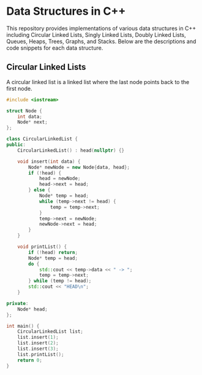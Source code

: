 # Data Structures in C++

This repository provides implementations of various data structures in C++ including Circular Linked Lists, Singly Linked Lists, Doubly Linked Lists, Queues, Heaps, Trees, Graphs, and Stacks. Below are the descriptions and code snippets for each data structure.

## Circular Linked Lists

A circular linked list is a linked list where the last node points back to the first node.

```cpp
#include <iostream>

struct Node {
    int data;
    Node* next;
};

class CircularLinkedList {
public:
    CircularLinkedList() : head(nullptr) {}

    void insert(int data) {
        Node* newNode = new Node{data, head};
        if (!head) {
            head = newNode;
            head->next = head;
        } else {
            Node* temp = head;
            while (temp->next != head) {
                temp = temp->next;
            }
            temp->next = newNode;
            newNode->next = head;
        }
    }

    void printList() {
        if (!head) return;
        Node* temp = head;
        do {
            std::cout << temp->data << " -> ";
            temp = temp->next;
        } while (temp != head);
        std::cout << "HEAD\n";
    }

private:
    Node* head;
};

int main() {
    CircularLinkedList list;
    list.insert(1);
    list.insert(2);
    list.insert(3);
    list.printList();
    return 0;
}
